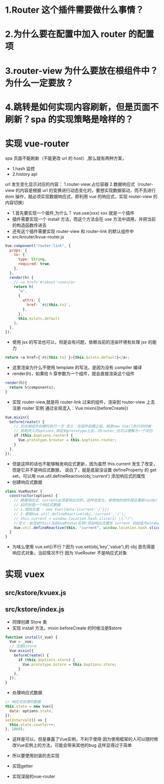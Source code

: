 # 1.Router 这个插件需要做什么事情？

# 2.为什么要在配置中加入 router 的配置项

# 3.router-view 为什么要放在根组件中？为什么一定要放？

# 4.跳转是如何实现内容刷新，但是页面不刷新？spa 的实现策略是啥样的？

# 实现 vue-router

spa 页面不能刷新（不能更改 url 的 host）,那么就有两种方案，

- 1.hash 监控
- 2.history api

url 发生变化显示对应的内容：
1.router-view:占位容器 2.数据响应式（router-view 的内容是根据 url 的变换进行动态变化的，要想实现数据驱动，而不去进行 dom 操作，就必须实现数据响应式，即利用 vue 的响应式，实现 router-view 的内容切换）

- 1.首先要实现一个插件,为什么？ vue.use(xxx) xxx 就是一个插件
- 插件需要实现一个 install 方法，而这个方法会在 use 方法中调用，并把当前的构造函数传进去
- 还有这个插件需要实现 router-view 和 router-link 的默认组件中
- src/krouter/kvue-router.js

```js
Vue.component("router-link", {
  props: {
    to: {
      type: String,
      required: true,
    },
  },
  render(h) {
    // <a href='#/about'>xxx</a>
    return h(
      "a",
      {
        attrs: {
          href: `#${this.to}`,
        },
      },
      this.$slots.default
    );
  },
});
```

- 使用 jsx 的写法也可以，但是会有问题，依赖当前的渲染环境有处理 jsx 的能力

```js
return <a href={`#${this.to}`}>{this.$slots.default}</a>;
```

- 这里渲染为什么不使用 template 的写法，是因为没有 compiler 编译
- render(h)，如果给 h 穿参数为一个组件，就会直接渲染这个组件

```js
render(h){
  return h(components);
}
```

- 实现 router-view,就是将 router-link 过来的组件，渲染到 router-view 上去
  注册 router 实例
  通过全局混入：Vue.mixin({beforeCreate})

```js
Vue.mixin({
  beforeCreate() {
    // 仅在根组件创建时执行一次 含义：在组件创建之前，就是new Vue()执行的时候
    // 获取传入的options,绑定到prototype上去，将router,也可以理解为一个闭包
    if (this.$options.router) {
      Vue.prototype.$router = this.$options.router;
    }
  },
});
```

- 但是这样的话也不能够触发响应式更新，因为虽然 this.current 发生了改变，但是它并不是响应式数据，
  说白了，就是底层没设置 defineProperty 的 get set，可以用 vue.util.defineReactive(obj,'current')
  添加响应式的属性
- 创建响应式数据

```js
class VueRouter {
  constructor(options) {
    // 数据响应式，current必须是响应式的，这样他变化，使用他的组件就会重新render
    // 如何创造一个响应式数据
    // 1.借鸡生蛋 - new Vue({data:{current:'/'}})
    // 2.使用Vue.util.defineReactive(obj,'current','/');
    // this.current = window.location.hash.slice(1) || "/";
    //含义：给当前this(当前VueRouter实例)添加响应式属性 current 初始值为window.location.hash.slice(1)
    Vue.util.defineReactive(this, "current", window.location.hash.slice(1));
  }
}
```

- 为啥么使用 vue.set()不行？因为 vue.set(obj,'key','value'),的 obj 首先得是响应式对象，当前情况不行
  因为 VueRouter 不是响应式对象

# 实现 vuex

## src/kstore/kvuex.js

## src/kstore/index.js

- 同理创建 Store 类
- 实现 install 方法，mixin beforeCreate 的时候注册$store

```js
function install(_vue) {
  Vue = _vue;
  // 注册$store
  Vue.mixin({
    beforeCreate() {
      if (this.$options.store) {
        Vue.prototype.$store = this.$options.store;
      }
    },
  });
}
```

- 处理响应式数据

```js
// 响应式处理的数据
this.state = new Vue({
  data: options.state,
});
setInterval(() => {
  this.state.counter++;
}, 1000);
```
- 这样是可以，但是暴露了Vue实例，不利于使用
  因为使用框架的人可以随时修改Vue实例上的方法，可能会带来其他的bug
  这样显得过于简单
- 所以要使用封装的去实现

- 实现getter
- 实现深层的vue-router
